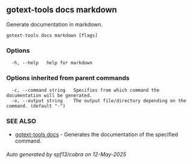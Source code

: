 ## gotext-tools docs markdown

Generate documentation in markdown.

```
gotext-tools docs markdown [flags]
```

### Options

```
  -h, --help   help for markdown
```

### Options inherited from parent commands

```
  -c, --command string   Specifies from which command the documentation will be generated.
  -o, --output string    The output file/directory depending on the command. (default "-")
```

### SEE ALSO

* [gotext-tools docs](gotext-tools_docs.md)	 - Generates the documentation of the specified command.

###### Auto generated by spf13/cobra on 12-May-2025
